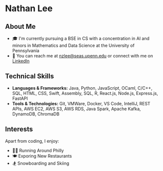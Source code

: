 # Nathan Lee

## About Me
- 🎓 I'm currently pursuing a BSE in CS with a concentration in AI and minors in Mathematics and Data Science at the University of Pennsylvania
- 📧 You can reach me at nzlee@seas.upenn.edu or connect with me on [LinkedIn](www.linkedin.com/in/nathanzhanglee)

## Technical Skills
- **Languages & Frameworks:** Java, Python, JavaScript, OCaml, C/C++, SQL, HTML, CSS, Swift, Assembly, SQL, R, React.js, Node.js, Express.js, FastAPI
- **Tools & Technologies:** Git, VMWare, Docker, VS Code, IntelliJ, REST APIs, AWS EC2, AWS S3, AWS RDS, Java Spark, Apache Kafka, DynamoDB, ChromaDB

## Interests
Apart from coding, I enjoy:
- 🏃‍♂️ Running Around Philly
- 🍽️ Exporing New Restaurants
- 🏂 Snowboarding and Skiing
